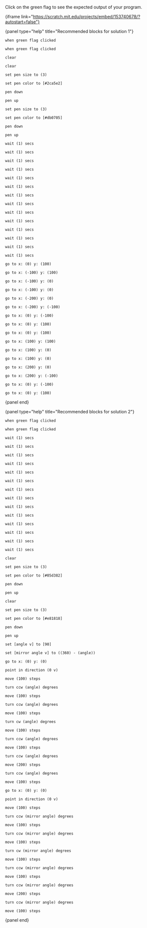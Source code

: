 Click on the green flag to see the expected output of your program.

{iframe link="https://scratch.mit.edu/projects/embed/153740678/?autostart=false"}

{panel type="help" title="Recommended blocks for solution 1"}

```scratch:split:random
when green flag clicked

when green flag clicked
```

```scratch:split:random
clear

clear

set pen size to (3)

set pen color to [#2ca5e2]

pen down

pen up

set pen size to (3)

set pen color to [#db0705]

pen down

pen up
```

```scratch:split:random
wait (1) secs

wait (1) secs

wait (1) secs

wait (1) secs

wait (1) secs

wait (1) secs

wait (1) secs

wait (1) secs

wait (1) secs

wait (1) secs

wait (1) secs

wait (1) secs

wait (1) secs

wait (1) secs
```

```scratch:split:random
go to x: (0) y: (100)

go to x: (-100) y: (100)

go to x: (-100) y: (0)

go to x: (-100) y: (0)

go to x: (-200) y: (0)

go to x: (-200) y: (-100)

go to x: (0) y: (-100)

go to x: (0) y: (100)

go to x: (0) y: (100)

go to x: (100) y: (100)

go to x: (100) y: (0)

go to x: (100) y: (0)

go to x: (200) y: (0)

go to x: (200) y: (-100)

go to x: (0) y: (-100)

go to x: (0) y: (100)
```

{panel end}

{panel type="help" title="Recommended blocks for solution 2"}

```scratch:split:random
when green flag clicked

when green flag clicked
```

```scratch:split:random
wait (1) secs

wait (1) secs

wait (1) secs

wait (1) secs

wait (1) secs

wait (1) secs

wait (1) secs

wait (1) secs

wait (1) secs

wait (1) secs

wait (1) secs

wait (1) secs

wait (1) secs

wait (1) secs
```

```scratch:split:random
clear

set pen size to (3)

set pen color to [#05d382]

pen down

pen up

clear

set pen size to (3)

set pen color to [#e81818]

pen down

pen up
```

```scratch:split:random
set [angle v] to [90]

set [mirror angle v] to ((360) - (angle))
```

```scratch:split:random
go to x: (0) y: (0)

point in direction (0 v)

move (100) steps

turn ccw (angle) degrees

move (100) steps

turn ccw (angle) degrees

move (100) steps

turn cw (angle) degrees

move (100) steps

turn ccw (angle) degrees

move (100) steps

turn ccw (angle) degrees

move (200) steps

turn ccw (angle) degrees

move (100) steps

go to x: (0) y: (0)

point in direction (0 v)

move (100) steps

turn ccw (mirror angle) degrees

move (100) steps

turn ccw (mirror angle) degrees

move (100) steps

turn cw (mirror angle) degrees

move (100) steps

turn ccw (mirror angle) degrees

move (100) steps

turn ccw (mirror angle) degrees

move (200) steps

turn ccw (mirror angle) degrees

move (100) steps
```

{panel end}
